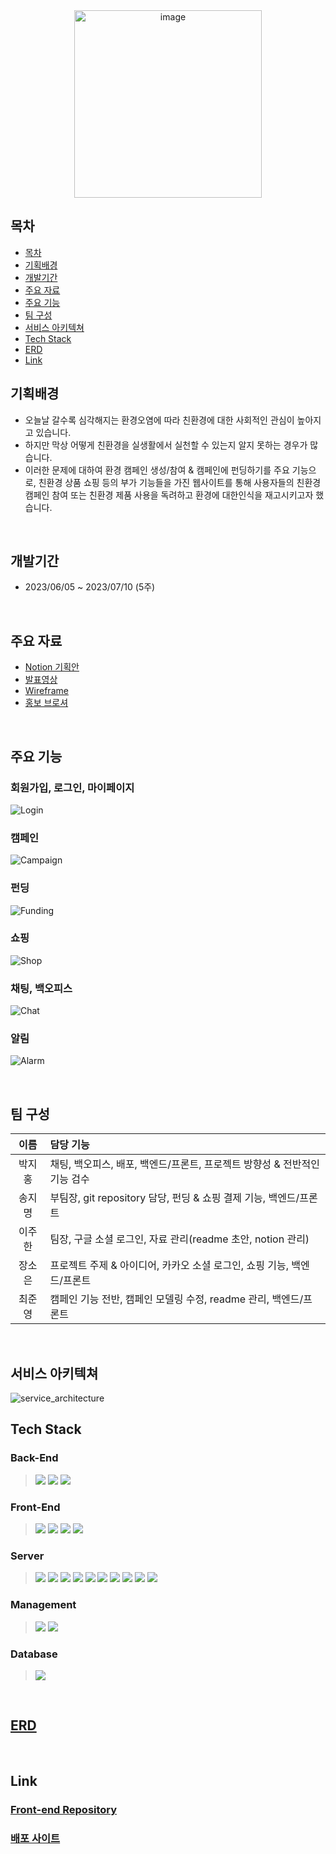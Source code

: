 <div align=center>
  <img width="300" alt="image" src="https://github.com/nueeng/EcoCanvas-Backend/assets/127704498/30303c20-4f89-492a-82e6-075ad82a9c51">
</div>

## 목차

- [목차](#목차)
- [기획배경](#기획배경)
- [개발기간](#개발기간)
- [주요 자료](#주요-자료)
- [주요 기능](#주요-기능)
- [팀 구성](#팀-구성)
- [서비스 아키텍쳐](#서비스-아키텍쳐)
- [Tech Stack](#tech-stack)
- [ERD](#erd)
- [Link](#link)

## 기획배경

- 오늘날 갈수록 심각해지는 환경오염에 따라 친환경에 대한 사회적인 관심이 높아지고 있습니다.
- 하지만 막상 어떻게 친환경을 실생활에서 실천할 수 있는지 알지 못하는 경우가 많습니다.
- 이러한 문제에 대하여 환경 캠페인 생성/참여 & 캠페인에 펀딩하기를 주요 기능으로, 친환경 상품 쇼핑 등의 부가 기능들을 가진 웹사이트를 통해 사용자들의 친환경 캠페인 참여 또는 친환경 제품 사용을 독려하고 환경에 대한인식을 재고시키고자 했습니다.

<br>

## 개발기간

- 2023/06/05 ~ 2023/07/10 (5주)

<br>

## 주요 자료

- [Notion 기획안](https://bedecked-block-34c.notion.site/EcoCanvas-19d4c100c18a408b8eb647d7201828d0?pvs=4)
- [발표영상](https://www.youtube.com/watch?v=UAir6u-uY8o)
- [Wireframe](https://www.figma.com/file/Jh0ZRKqUuXPomqyxCVQMzr/Untitled?type=design&node-id=0-1&t=kZSkorEHGW2sxhpQ-0)
- [홍보 브로셔](https://nasal-slug-513.notion.site/Eco-Canvas-dde4d75bc17c49a4885a1815a6fdf820?pvs=4)

<br>

## 주요 기능

### 회원가입, 로그인, 마이페이지

![Login](https://github.com/nueeng/EcoCanvas-Backend/assets/127704498/2847800d-e226-464e-a02b-03d777f85b97)

### 캠페인

![Campaign](https://github.com/nueeng/EcoCanvas-Backend/assets/127704498/49adb3ff-661a-4f86-a2a7-973ed8e5d4ba)

### 펀딩

![Funding](https://github.com/nueeng/EcoCanvas-Backend/assets/127704498/5443cadd-5c49-4633-9657-55a774ee2d30)

### 쇼핑

![Shop](https://github.com/nueeng/EcoCanvas-Backend/assets/127704498/a85600eb-0c96-4b08-b5b5-c340fe642a27)

### 채팅, 백오피스

![Chat](https://github.com/nueeng/EcoCanvas-Backend/assets/127704498/6a17da00-c86b-4e84-83f0-d3519f9134c6)

### 알림

![Alarm](https://github.com/nueeng/EcoCanvas-Backend/assets/127704498/26b84c62-c3ee-4506-a247-d6a0fc2e3be8)

<br>

## 팀 구성

|  이름  | 담당 기능                                                                 |
| :----: | :------------------------------------------------------------------------ |
| 박지홍 | 채팅, 백오피스, 배포, 백엔드/프론트, 프로젝트 방향성 & 전반적인 기능 검수 |
| 송지명 | 부팀장, git repository 담당, 펀딩 & 쇼핑 결제 기능, 백엔드/프론트         |
| 이주한 | 팀장, 구글 소셜 로그인, 자료 관리(readme 초안, notion 관리)               |
| 장소은 | 프로젝트 주제 & 아이디어, 카카오 소셜 로그인, 쇼핑 기능, 백엔드/프론트    |
| 최준영 | 캠페인 기능 전반, 캠페인 모델링 수정, readme 관리, 백엔드/프론트          |

<br>

## 서비스 아키텍쳐

![service_architecture](https://github.com/nueeng/EcoCanvas-Backend/assets/127704498/ea42ab94-d921-4d80-9e50-2666d85e3b39)

## Tech Stack

### Back-End

> <img src="https://img.shields.io/badge/python 3.9.10-3776AB?style=for-the-badge&logo=python&logoColor=white"> <img src="https://img.shields.io/badge/django 4.2.2-092E20?style=for-the-badge&logo=django&logoColor=white"> <img src="https://img.shields.io/badge/django rest framework 3.14.0-092E20?style=for-the-badge&logo=django&logoColor=white">

### Front-End

> <img src="https://img.shields.io/badge/html 5-E34F26?style=for-the-badge&logo=html5&logoColor=white"> <img src="https://img.shields.io/badge/css 3-1572B6?style=for-the-badge&logo=css3&logoColor=white"> <img src="https://img.shields.io/badge/javascript-F7DF1E?style=for-the-badge&logo=javascript&logoColor=white"> <img src="https://img.shields.io/badge/react-61DAFB?style=for-the-badge&logo=react&logoColor=white">

### Server

> <img src="https://img.shields.io/badge/AMAZON EC2-FFE900?style=for-the-badge&logo=amazon&logoColor=black"> <img src="https://img.shields.io/badge/AMAZON S3-569A31?style=for-the-badge&logo=amazons3&logoColor=black"> <img src="https://img.shields.io/badge/DOCKER 20.10.12-3D97FF?style=for-the-badge&logo=docker&logoColor=white"> <img src="https://img.shields.io/badge/DOCKER COMPOSE 2.11.2-3D97FF?style=for-the-badge&logo=docker&logoColor=white"> <img src="https://img.shields.io/badge/GUNICORN-2BB530?style=for-the-badge&logo=gunicorn&logoColor=white"> <img src="https://img.shields.io/badge/NGINX 1.23.2 -2F9624?style=for-the-badge&logo=nginx&logoColor=white"> <img src="https://img.shields.io/badge/daphne-303030?style=for-the-badge&logo=daphne&logoColor=white"> <img src="https://img.shields.io/badge/redis 7.0.7-FF1F1F?style=for-the-badge&logo=redis&logoColor=white"> <img src="https://img.shields.io/badge/jenkins -D24939?style=for-the-badge&logo=jenkins&logoColor=white"> <img src="https://img.shields.io/badge/amazon rds -527FFF?style=for-the-badge&logo=amazonrds&logoColor=white">

### Management

> <img src="https://img.shields.io/badge/github-181717?style=for-the-badge&logo=github&logoColor=white"> <img src="https://img.shields.io/badge/git-F05032?style=for-the-badge&logo=git&logoColor=white">

### Database

> <img src="https://img.shields.io/badge/mysql -4479A1?style=for-the-badge&logo=mysql&logoColor=white">

<br>

## [ERD](https://www.erdcloud.com/d/rcy9tc32bPmgHN6gn)

<br>

## Link

### [Front-end Repository](https://github.com/Songjimyung/EcoCanvas-Frontend)

### [배포 사이트](https://www.ecocanvas.net)
